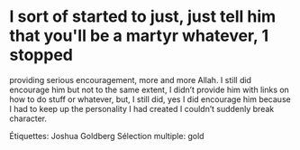 # I sort of started to just, just tell him that you'll be a martyr whatever, 1 stopped
providing serious encouragement, more and more Allah. I still did encourage him but not to the same extent, I didn’t provide him
with links on how to do stuff or whatever, but, I still did, yes I did encourage him
because I had to keep up the personality I had created I couldn’t suddenly break
character.

Étiquettes: Joshua Goldberg
Sélection multiple: gold